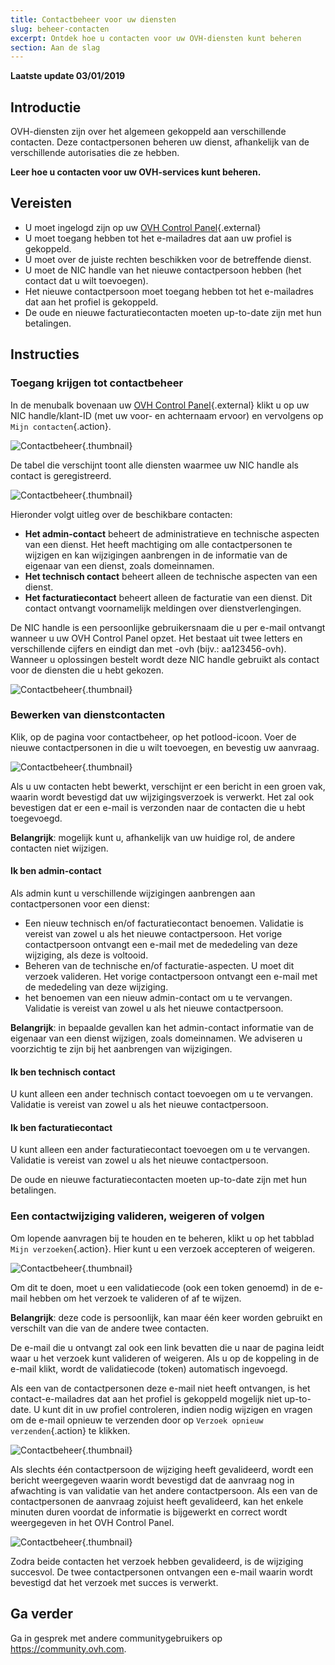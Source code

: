 ```yaml
---
title: Contactbeheer voor uw diensten
slug: beheer-contacten
excerpt: Ontdek hoe u contacten voor uw OVH-diensten kunt beheren
section: Aan de slag
---
```


**Laatste update 03/01/2019** 

## Introductie

OVH-diensten zijn over het algemeen gekoppeld aan verschillende contacten. Deze contactpersonen beheren uw dienst, afhankelijk van de verschillende autorisaties die ze hebben.

**Leer hoe u contacten voor uw OVH-services kunt beheren.**

## Vereisten

- U moet ingelogd zijn op uw [OVH Control Panel](https://www.ovh.com/auth/?action=gotomanager){.external}
- U moet toegang hebben tot het e-mailadres dat aan uw profiel is gekoppeld.
- U moet over de juiste rechten beschikken voor de betreffende dienst.
- U moet de NIC handle van het nieuwe contactpersoon hebben (het contact dat u wilt toevoegen).
- Het nieuwe contactpersoon moet toegang hebben tot het e-mailadres dat aan het profiel is gekoppeld.
- De oude en nieuwe facturatiecontacten moeten up-to-date zijn met hun betalingen.

## Instructies

### Toegang krijgen tot contactbeheer

In de menubalk bovenaan uw [OVH Control Panel](https://www.ovh.com/auth/?action=gotomanager){.external} klikt u op uw NIC handle/klant-ID (met uw voor- en achternaam ervoor) en vervolgens op `Mijn contacten`{.action}.

![Contactbeheer](images/contactmanagement0.png){.thumbnail}

De tabel die verschijnt toont alle diensten waarmee uw NIC handle als contact is geregistreerd.

![Contactbeheer](images/contactmanagement1.png){.thumbnail}

Hieronder volgt uitleg over de beschikbare contacten:

- **Het admin-contact** beheert de administratieve en technische aspecten van een dienst. Het heeft machtiging om alle contactpersonen te wijzigen en kan wijzigingen aanbrengen in de informatie van de eigenaar van een dienst, zoals domeinnamen.
- **Het technisch contact** beheert alleen de technische aspecten van een dienst.
- **Het facturatiecontact** beheert alleen de facturatie van een dienst.  Dit contact ontvangt voornamelijk meldingen over dienstverlengingen. 

De NIC handle is een persoonlijke gebruikersnaam die u per e-mail ontvangt wanneer u uw OVH Control Panel opzet.  Het bestaat uit twee letters en verschillende cijfers en eindigt dan met -ovh (bijv.: aa123456-ovh). Wanneer u oplossingen bestelt wordt deze NIC handle gebruikt als contact voor de diensten die u hebt gekozen.

![Contactbeheer](images/contactmanagement21.png){.thumbnail}

### Bewerken van dienstcontacten

Klik, op de pagina voor contactbeheer, op het potlood-icoon.  Voer de nieuwe contactpersonen in die u wilt toevoegen, en bevestig uw aanvraag.

![Contactbeheer](images/contactmanagement3.png){.thumbnail}

Als u uw contacten hebt bewerkt, verschijnt er een bericht in een groen vak, waarin wordt bevestigd dat uw wijzigingsverzoek is verwerkt. Het zal ook bevestigen dat er een e-mail is verzonden naar de contacten die u hebt toegevoegd.

**Belangrijk**: mogelijk kunt u, afhankelijk van uw huidige rol, de andere contacten niet wijzigen.

#### Ik ben admin-contact

Als admin kunt u verschillende wijzigingen aanbrengen aan contactpersonen voor een dienst:

- Een nieuw technisch en/of facturatiecontact benoemen.  Validatie is vereist van zowel u als het nieuwe contactpersoon.  Het vorige contactpersoon ontvangt een e-mail met de mededeling van deze wijziging, als deze is voltooid.
- Beheren van de technische en/of facturatie-aspecten. U moet dit verzoek valideren. Het vorige contactpersoon ontvangt een e-mail met de mededeling van deze wijziging.
- het benoemen van een nieuw admin-contact om u te vervangen. Validatie is vereist van zowel u als het nieuwe contactpersoon.

**Belangrijk**: in bepaalde gevallen kan het admin-contact informatie van de eigenaar van een dienst wijzigen, zoals domeinnamen. We adviseren u voorzichtig te zijn bij het aanbrengen van wijzigingen.

#### Ik ben technisch contact

U kunt alleen een ander technisch contact toevoegen om u te vervangen. Validatie is vereist van zowel u als het nieuwe contactpersoon. 

#### Ik ben facturatiecontact

U kunt alleen een ander facturatiecontact toevoegen om u te vervangen. Validatie is vereist van zowel u als het nieuwe contactpersoon. 

De oude en nieuwe facturatiecontacten moeten up-to-date zijn met hun betalingen.

### Een contactwijziging valideren, weigeren of volgen

Om lopende aanvragen bij te houden en te beheren, klikt u op het tabblad `Mijn verzoeken`{.action}. Hier kunt u een verzoek accepteren of weigeren.

![Contactbeheer](images/contactmanagement4.png){.thumbnail}

Om dit te doen, moet u een validatiecode (ook een token genoemd) in de e-mail hebben om het verzoek te valideren of af te wijzen.

**Belangrijk**: deze code is persoonlijk, kan maar één keer worden gebruikt en verschilt van die van de andere twee contacten.

De e-mail die u ontvangt zal ook een link bevatten die u naar de pagina leidt waar u het verzoek kunt valideren of weigeren. Als u op de koppeling in de e-mail klikt, wordt de validatiecode (token) automatisch ingevoegd.

Als een van de contactpersonen deze e-mail niet heeft ontvangen, is het contact-e-mailadres dat aan het profiel is gekoppeld mogelijk niet up-to-date. U kunt dit in uw profiel controleren, indien nodig wijzigen en vragen om de e-mail opnieuw te verzenden door op `Verzoek opnieuw verzenden`{.action} te klikken.

![Contactbeheer](images/contactmanagement5.png){.thumbnail}

Als slechts één contactpersoon de wijziging heeft gevalideerd, wordt een bericht weergegeven waarin wordt bevestigd dat de aanvraag nog in afwachting is van validatie van het andere contactpersoon. Als een van de contactpersonen de aanvraag zojuist heeft gevalideerd, kan het enkele minuten duren voordat de informatie is bijgewerkt en correct wordt weergegeven in het OVH Control Panel.

![Contactbeheer](images/contactmanagement6.png){.thumbnail}

Zodra beide contacten het verzoek hebben gevalideerd, is de wijziging succesvol. De twee contactpersonen ontvangen een e-mail waarin wordt bevestigd dat het verzoek met succes is verwerkt.

## Ga verder

Ga in gesprek met andere communitygebruikers op <https://community.ovh.com>.